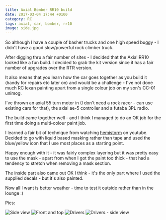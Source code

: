 ```yaml
---
title: Axial Bomber RR10 build
date: 2017-03-04 17:44 +0100
category: RC
tags: axial, car, bomber, rr10
image: side.jpg
---
```


So although I have a couple of basher trucks and one high speed buggy - I didn't
have a good slow/powerful rock climber truck.

After digging thru a fair number of sites - I decided that the Axial RR10
looked like a fun build. I decided to grab the kit version since it has a fair
number of upgrades over the RTR version.

It also means that you learn how the car goes together as you build it (handy for
repairs etc later on) and would be a challenge - I've not done much RC lexan
painting apart from a single colour job on my son's CC-01 unimog.

I've thrown an axial 55 turn motor in (I don't need a rock racer - can use 
existing cars for that), the axial ae-5 controller and a futaba 3PL radio.

The build came together well - and I think I managed to do an OK job for the first
time doing a multi-colour paint job.

I learned a fair bit of technique from watching [hemistorm](https://www.youtube.com/user/hemistormrc)
on youtube. Decided to go with liquid based masking rather than tape and used
the blue/yellow icon that I use most places as a starting point.

Happy enough with it - it was fairly complex layering but it was pretty easy
to use the mask - apart from when I got the paint too thick - that had a tendency
to stretch when removing a mask section.

The inside part also came out OK I think - it's the only part where I used the
supplied decals - but it's also painted.

Now all I want is better weather - time to test it outside rather than in the lounge :)

Pics:

![Side view](side.jpg 'Side view')
![Front and top](front.jpg 'Front and top')
![Drivers](drivers.jpg 'Drivers')
![Drivers - side view](drivers-side.jpg 'Drivers - side view')
